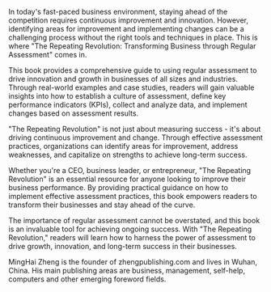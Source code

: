 
In today's fast-paced business environment, staying ahead of the competition requires continuous improvement and innovation. However, identifying areas for improvement and implementing changes can be a challenging process without the right tools and techniques in place. This is where "The Repeating Revolution: Transforming Business through Regular Assessment" comes in.

This book provides a comprehensive guide to using regular assessment to drive innovation and growth in businesses of all sizes and industries. Through real-world examples and case studies, readers will gain valuable insights into how to establish a culture of assessment, define key performance indicators (KPIs), collect and analyze data, and implement changes based on assessment results.

"The Repeating Revolution" is not just about measuring success - it's about driving continuous improvement and change. Through effective assessment practices, organizations can identify areas for improvement, address weaknesses, and capitalize on strengths to achieve long-term success.

Whether you're a CEO, business leader, or entrepreneur, "The Repeating Revolution" is an essential resource for anyone looking to improve their business performance. By providing practical guidance on how to implement effective assessment practices, this book empowers readers to transform their businesses and stay ahead of the curve.

The importance of regular assessment cannot be overstated, and this book is an invaluable tool for achieving ongoing success. With "The Repeating Revolution," readers will learn how to harness the power of assessment to drive growth, innovation, and long-term success in their businesses.

MingHai Zheng is the founder of zhengpublishing.com and lives in Wuhan, China. His main publishing areas are business, management, self-help, computers and other emerging foreword fields.
